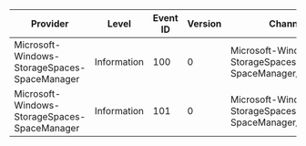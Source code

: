 Provider                                      |  Level        |  Event ID  |  Version  |  Channel                                                  |  Task  |  Opcode  |  Keyword  |  Message
----------------------------------------------|---------------|------------|-----------|-----------------------------------------------------------|--------|----------|-----------|-------------------
Microsoft-Windows-StorageSpaces-SpaceManager  |  Information  |  100       |  0        |  Microsoft-Windows-StorageSpaces-SpaceManager/Diagnostic  |        |          |           |  For internal use.
Microsoft-Windows-StorageSpaces-SpaceManager  |  Information  |  101       |  0        |  Microsoft-Windows-StorageSpaces-SpaceManager/Diagnostic  |        |          |           |  For internal use.